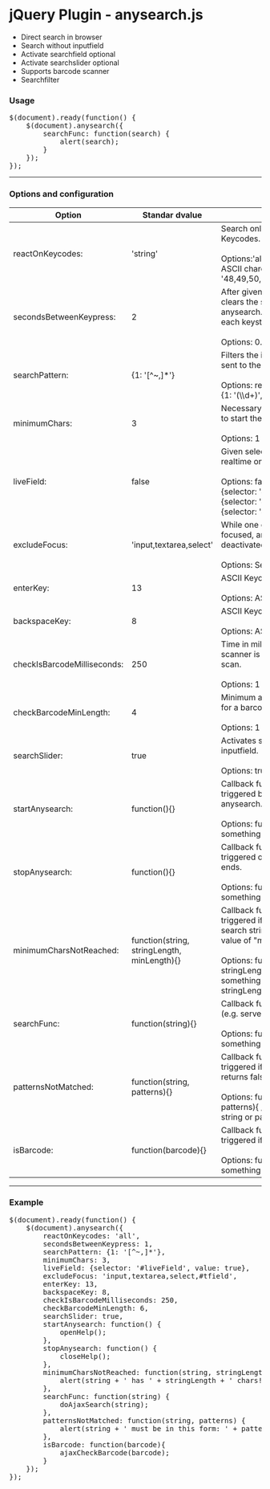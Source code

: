 <div class="jumbotron hero-spacer">
    <h1>jQuery Plugin - anysearch.js</h1>
    <ul>
        <li>Direct search in browser</li>
        <li>Search without inputfield</li>
        <li>Activate searchfield optional</li>
        <li>Activate searchslider optional</li>
        <li>Supports barcode scanner</li>
        <li>Searchfilter</li>
    </ul>
</div>

<div class="bs-example">
    <h3>Usage</h3>
<pre>$(document).ready(function() { 
    $(document).anysearch({
        searchFunc: function(search) {
            alert(search);
        }
    });
});</pre>
</div>
<hr>
<div class="bs-example">
    <h3>Options and configuration</h3>
    <table class="table table-bordered">
        <thead>
            <tr>
                <th>Option</th>
                <th>Standar dvalue</th>                            
                <th>Description</th>
            </tr>
        </thead>
        <tbody>
            <tr><td>reactOnKeycodes:</td><td>'string'</td><td>Search only reacts on given ASCII Keycodes.<br><br>Options:'all', 'string', 'numeric', ASCII charcodes z. B.: '48,49,50,51,52,53,54,55,56,57'</td></tr>
            <tr><td>secondsBetweenKeypress:</td><td>2</td><td>After given time anysearch.js clears the search string. anysearch.js resets the timer on each keystroke.<br><br>Options: 0.001 - 99</td></tr>
            <tr><td>searchPattern:</td><td>{1: '[^~,]*'}</td><td>Filters the input string, before it is sent to the search.<br><br>Options: regular expressions e.g.: {1: '(\\d+)', 2: '((?:[a-z][0-9]+))'} </td></tr>
            <tr><td>minimumChars:</td><td>3</td><td>Necessary amount of charakters to start the search script.<br><br>Options: 1 - 99 </td></tr>
            <tr><td>liveField:</td><td>false</td><td>Given selector will be filled in realtime on writing.<br><br>Options: false,<br>{selector: '#example', value: true}<br>{selector: '#example', html: true}<br>{selector: '#example', attr: 'title'}</td></tr>
            <tr><td>excludeFocus:</td><td>'input,textarea,select'</td><td>While one of the given selectors focused, anysearch will be deactivated.<br><br>Options: Selector</td></tr>
            <tr><td>enterKey:</td><td>13</td><td>ASCII Keycode for Enter.<br><br>Options: ASCII charcode</td></tr>
            <tr><td>backspaceKey:</td><td>8</td><td>ASCII Keycode for Backspace.<br><br>Options: ASCII charcode</td></tr>
            <tr><td>checkIsBarcodeMilliseconds:</td><td>250</td><td>Time in milliseconds the barcode scanner is allowed to need for a scan.<br><br>Options: 1 - 9999</td></tr>
            <tr><td>checkBarcodeMinLength:</td><td>4</td><td>Minimum amount of characters for a barcode.<br><br>Options: 1 - 99</td></tr>
            <tr><td>searchSlider:</td><td>true</td><td>Activates searchslider with inputfield.<br><br>Options: true oder false</td></tr>
            <tr><td>startAnysearch:</td><td>function(){}</td><td>Callback function will be triggered by first reaction of anysearch.js<br><br>Options: function(){ // do something }</td></tr>
            <tr><td>stopAnysearch:</td><td>function(){}</td><td>Callback function will be triggered once anysearch.js ends.<br><br>Options: function(){ // do something }</td></tr>
            <tr><td>minimumCharsNotReached:</td><td>function(string, stringLength, minLength){}</td><td>Callback function will be triggered if the length of the search string is lower then the value of "minimumChars". <br><br>Options: function(string, stringLength, minLength){ // do something with string, stringLength, minLength }</td></tr>
            <tr><td>searchFunc:</td><td>function(string){}</td><td>Callback function for the search (e.g. serverside script).<br><br>Options: function(string){ // do something with the string }</td></tr>
            <tr><td>patternsNotMatched:</td><td>function(string, patterns){}</td><td>Callback function will be triggered if "searchPattern" returns false.<br><br>Options: function(string, patterns){ // do something with string or patterns }</td></tr>
            <tr><td>isBarcode:</td><td>function(barcode){}</td><td>Callback function will be triggered if a barcode is detected.<br><br>Options: function(barcode){ // do something with the barcode }</td></tr>
        </tbody>
    </table>
</div>

<hr>
<div class="bs-example">
    <h3>Example</h3>
    <pre>$(document).ready(function() {
    $(document).anysearch({
        reactOnKeycodes: 'all',
        secondsBetweenKeypress: 1,
        searchPattern: {1: '[^~,]*'},
        minimumChars: 3,
        liveField: {selector: '#liveField', value: true},
        excludeFocus: 'input,textarea,select,#tfield',
        enterKey: 13,
        backspaceKey: 8,
        checkIsBarcodeMilliseconds: 250,
        checkBarcodeMinLength: 6,
        searchSlider: true,
        startAnysearch: function() {
            openHelp();
        },
        stopAnysearch: function() {
            closeHelp();
        },
        minimumCharsNotReached: function(string, stringLength, minLength) {
            alert(string + ' has ' + stringLength + ' chars! Minlength: ' + minLength);
        },
        searchFunc: function(string) {
            doAjaxSearch(string);
        },
        patternsNotMatched: function(string, patterns) {
            alert(string + ' must be in this form: ' + patterns);
        }, 
        isBarcode: function(barcode){
            ajaxCheckBarcode(barcode);
        }
    });
});</pre>
</div>
